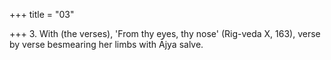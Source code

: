 +++
title = "03"

+++
3. With (the verses), 'From thy eyes, thy nose' (Rig-veda X, 163), verse by verse besmearing her limbs with Ājya salve.



